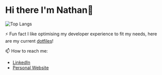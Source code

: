 # Hi there I'm Nathan👋

![Top Langs](https://github-readme-stats.vercel.app/api/top-langs/?username=nathanberry97&theme=gruvbox&layout=compact)

⚡ Fun fact I like optimising my developer experience to fit my needs, here are my current
[dotfiles](https://github.com/nathanberry97/dotfiles)!

📫 How to reach me:

- [LinkedIn](https://www.linkedin.com/in/nathan-berry-7b8191115/)
- [Personal Website](https://nathanberry.co.uk/)
